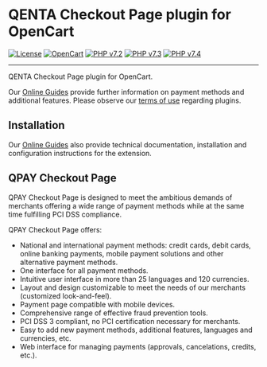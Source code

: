 # QENTA Checkout Page plugin for OpenCart

[![License](https://img.shields.io/badge/license-GPLv2-blue.svg)](https://raw.githubusercontent.com/qenta-cee/opencart-qcp/master/LICENSE)
[![OpenCart](https://img.shields.io/badge/OpenCart-v3.0.3.7-green.svg)](https://www.opencart.com/)
[![PHP v7.2](https://img.shields.io/badge/php-v7.2-yellow.svg)](https://www.php.net)
[![PHP v7.3](https://img.shields.io/badge/php-v7.3-yellow.svg)](https://www.php.net)
[![PHP v7.4](https://img.shields.io/badge/php-v7.4-yellow.svg)](https://www.php.net)


----

QENTA Checkout Page plugin for OpenCart.

Our [Online Guides](https://guides.qenta.com/) provide further information on payment methods and additional features. Please observe our [terms of use](https://guides.qenta.com/shop_plugins/info/#TermsOfUse) regarding plugins.

## Installation
Our [Online Guides](https://guides.qenta.com/shop_plugins/opencart_qcp/start "Installation details") also provide technical documentation, installation and configuration instructions for the extension.


## QPAY Checkout Page
QPAY Checkout Page is designed to meet the ambitious demands of merchants offering a wide range of payment methods while at the same time fulfilling PCI DSS compliance.

QPAY Checkout Page offers:
- National and international payment methods: credit cards, debit cards, online banking payments, mobile payment solutions and other alternative payment methods.
- One interface for all payment methods.
- Intuitive user interface in more than 25 languages and 120 currencies.
- Layout and design customizable to meet the needs of our merchants (customized look-and-feel).
- Payment page compatible with mobile devices.
- Comprehensive range of effective fraud prevention tools.
- PCI DSS 3 compliant, no PCI certification necessary for merchants.
- Easy to add new payment methods, additional features, languages and currencies, etc.
- Web interface for managing payments (approvals, cancelations, credits, etc.).
